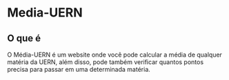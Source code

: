# Media-UERN

## O que é 
O Média-UERN é um website onde você pode calcular a média de qualquer matéria da UERN, além disso, pode também verificar quantos pontos precisa para passar em uma determinada matéria.
